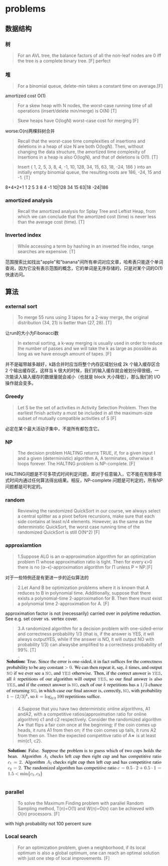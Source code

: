 # problems


## 数据结构

### 树


>For an AVL tree, the balance factors of all the non-leaf nodes are 0 iff the tree is a complete binary tree. [F] perfect

### 堆

>For a binomial queue, delete-min takes a constant time on average.[F]

amortized cost O(1)

>For a skew heap with N nodes, the worst-case running time of all operations (insert/delete min/merge) is O(N) [T]

>Skew heaps have O(logN) worst-case cost for merging [F]

worse:O(n)两棵斜树合并

>Recall that the worst-case time complexities of insertions and deletions in a heap of size N are both O(logN). Then, without changing the data structure, the amortized time complexity of insertions in a heap is also O(logN), and that of deletions is O(1). [T]

>Insert { 1, 2, 5, 3, 8, 4, -1, 10, 128, 34, 15, 63, 18, -24, 186 } into an initially empty binomial queue, the resulting roots are 186, -24, 15 and -1. [T]

8+4+2+1
1 2 5 3 8 4 -1 10|128 34 15 63|18 -24|186


### amortized analysis

>Recall the amortized analysis for Splay Tree and Leftist Heap, from which we can conclude that the amortized cost (time) is never less than the average cost (time). [T]

### Inverted index

>While accessing a term by hashing in an inverted file index, range searches are expensive. [T]

范围搜索比如找出"apple"和"banana"间所有单词对应文章，哈希表只能逐个单词查询，因为它没有表示范围的概念，它的单词是无序存储的，只是对某个词的O(1)快速访问。

## 算法

### external sort
>To merge 55 runs using 3 tapes for a 2-way merge, the original distribution (34, 21) is better than (27, 28). [T]

让run的大小为Fibonacci数

>In external sorting, a k-way merging is usually used in order to reduce the number of passes and we will take the k as large as possible as long as we have enough amount of tapes. [F]

并不是磁带越多越好，k路合并时应当将整个内存区域划分成 2k 个输入缓存区合 2 个输出缓存区，这样当 k 很大的时候，我们的输入缓存就会被划分得很细，一次能读入输入缓存的数据量就会减小（也就是 block 大小降低），那么我们的 I/O 操作就会变多。

### Greedy

>Let S be the set of activities in Activity Selection Problem.  Then the earliest finish activity a must be included in all the maximum-size subset of mutually compatible activities of S [F]

必定在某个最大活动子集中，不是所有都包含它。


### NP
>The decision problem HALTING returns TRUE, if, for a given input I and a given (deterministic) algorithm A, A terminates, otherwise it loops forever. The HALTING problem is NP-complete. [F]

HALTIING问题是不可多项式时间判定问题，即对于任意输入，它不能在有限多项式时间内通过任何算法得出结果。相反，NP-complete 问题是可判定的，所有NP问题都是可判定的。


### random

>Reviewing the randomized QuickSort in our course, we always select a central splitter as a pivot before recursions, make sure that each side contains at least n/4 elements. However, as the same as the deterministic QuickSort, the worst case running time of the randomized QuickSort is still O(N^2) [F]


### approxiamtion

>1.Suppose ALG is an α-approximation algorithm for an optimization problem Π whose approximation ratio is tight. Then for every ϵ>0 there is no (α−ϵ)-approximation algorithm for Π unless P = NP.[F]

对于一些特例还是有更进一步的近似算法的

>2.Let Aand B be optimization problems where it is known that A reduces to B in polynomial time. Additionally, suppose that there exists a polynomial-time 2-approximation for B. Then there must exist a polynomial time 2-approximation for A. [F]

approximation factor is not (necessarily) carried over in polytime reduction. See e.g. set cover vs. vertex cover.

>3.A randomized algorithm for a decision problem with one-sided-error and correctness probability 1/3 (that is, if the answer is YES, it will always outputYES, while if the answer is NO, it will output NO with probability 1/3) can alwaysbe amplified to a correctness probability of 99%. [T]


<img src="\img\study\ADS\problem\solution1.png" alt="Solution1">


>4.Suppose that you have two deterministic online algorithms, A1 andA2, with a competitive ratios(approximation ratio for online algorithm) c1 and c2 respectively. Consider the randomized algorithm A∗ that flips a fair coin once at the beginning; if the coin comes up heads, it runs A1 from then on; if the coin comes up tails, it runs A2 from then on. Then the expected competitive ratio of A∗ is at least min{c1, c2}.


<img src="\img\study\ADS\problem\solution2.png" alt="Solution2">


### parallel

>To solve the Maximum Finding problem with parallel Random Sampling method, T(n)=O(1) and W(n)=O(n) can be achieved with O(n) processors. [F]

with high probability not 100 percent sure

### Local search

>For an optimization problem, given a neighborhood, if its local optimum is also a global optimum, one can reach an optimal solution with just one step of local improvements. [F]




